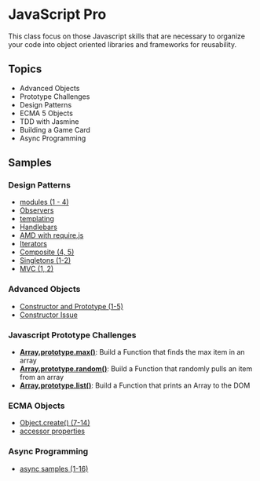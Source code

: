 JavaScript Pro
==============
This class focus on those Javascript skills that are necessary to organize your code into object oriented libraries
and frameworks for reusability.

Topics
------
* Advanced Objects
* Prototype Challenges
* Design Patterns
* ECMA 5 Objects
* TDD with Jasmine
* Building a Game Card
* Async Programming

Samples
-------

### Design Patterns
* [modules (1 - 4)](http://jsbin.com/gozim/1/edit?js,console)
* [Observers](http://jsbin.com/kubesi/1/edit?js,console)
* [templating](http://jsbin.com/suceh/2/edit?js,console)
* [Handlebars](http://jsbin.com/cahewo/2/edit?js,output)
* [AMD with require.js](http://jsbin.com/kugapu/1/edit?js,console)
* [Iterators](http://jsbin.com/iLUQiHo/6/edit?js,console)
* [Composite (4, 5)](http://jsbin.comiLUQiHo/4/edit?js,output)
* [Singletons (1-2)](http://jsbin.com/iLUQiHo/1/edit?js,console)
* [MVC (1, 2)](http://jsbin.com/roburo/2/edit?js,output)

### Advanced Objects
* [Constructor and Prototype (1-5)](http://jsbin.com/EtOsOMUQ/1/edit?js,console)
* [Constructor Issue](http://jsbin.com/EtOsOMUQ/49/edit?js,console)

### Javascript Prototype Challenges
* [__Array.prototype.max()__](http://jsbin.com/pedaze/1/edit?js,console): Build a Function that finds the max item in an array
* [__Array.prototype.random()__](http://jsbin.com/pedaze/2/edit?js,console): Build a Function that randomly pulls an item from an array
* [__Array.prototype.list()__](http://jsbin.com/pedaze/3/edit?js,console): Build a Function that prints an Array to the DOM

### ECMA Objects
* [Object.create() (7-14)](http://jsbin.com/veje/7/edit?js,console)
* [accessor properties](http://jsbin.com/gozim/5/edit?js,console)

### Async Programming
* [async samples (1-16)](http://jsbin.com/wepuhe/1/edit?js,console)
